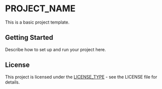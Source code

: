 # PROJECT_NAME

This is a basic project template.

## Getting Started

Describe how to set up and run your project here.

## License

This project is licensed under the [LICENSE_TYPE](LICENSE) - see the LICENSE file for details.

